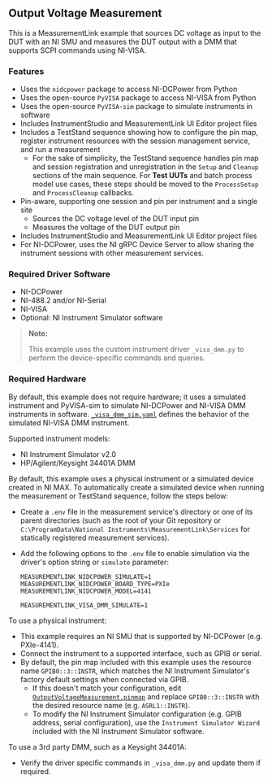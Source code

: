 ## Output Voltage Measurement

This is a MeasurementLink example that sources DC voltage as input to the DUT with an NI SMU and
measures the DUT output with a DMM that supports SCPI commands using NI-VISA.

### Features

- Uses the `nidcpower` package to access NI-DCPower from Python
- Uses the open-source `PyVISA` package to access NI-VISA from Python
- Uses the open-source `PyVISA-sim` package to simulate instruments in software
- Includes InstrumentStudio and MeasurementLink UI Editor project files
- Includes a TestStand sequence showing how to configure the pin map, register
  instrument resources with the session management service, and run a measurement
  - For the sake of simplicity, the TestStand sequence handles pin map and session
    registration and unregistration in the `Setup` and `Cleanup` sections of the main 
    sequence. For **Test UUTs** and batch process model use cases, these steps should
    be moved to the `ProcessSetup` and `ProcessCleanup` callbacks.
- Pin-aware, supporting one session and pin per instrument and a single site
  - Sources the DC voltage level of the DUT input pin
  - Measures the voltage of the DUT output pin
- Includes InstrumentStudio and MeasurementLink UI Editor project files
- For NI-DCPower, uses the NI gRPC Device Server to allow sharing the instrument sessions with other
  measurement services.

### Required Driver Software

- NI-DCPower
- NI-488.2 and/or NI-Serial
- NI-VISA
- Optional: NI Instrument Simulator software

> **Note:**
>
> This example uses the custom instrument driver `_visa_dmm.py` to perform the device-specific
> commands and queries.

### Required Hardware

By default, this example does not require hardware; it uses a simulated instrument and PyVISA-sim to
simulate NI-DCPower and NI-VISA DMM instruments in software.
[`_visa_dmm_sim.yaml`](./_visa_dmm_sim.yaml) defines the behavior of the simulated NI-VISA DMM
instrument.

Supported instrument models:
- NI Instrument Simulator v2.0
- HP/Agilent/Keysight 34401A DMM

By default, this example uses a physical instrument or a simulated device created in NI MAX. To
automatically create a simulated device when running the measurement or TestStand sequence, follow
the steps below:
- Create a `.env` file in the measurement service's directory or one of its parent directories (such
  as the root of your Git repository or `C:\ProgramData\National
  Instruments\MeasurementLink\Services` for statically registered measurement services).
- Add the following options to the `.env` file to enable simulation via the driver's option string
  or `simulate` parameter:

  ```
  MEASUREMENTLINK_NIDCPOWER_SIMULATE=1 
  MEASUREMENTLINK_NIDCPOWER_BOARD_TYPE=PXIe
  MEASUREMENTLINK_NIDCPOWER_MODEL=4141

  MEASUREMENTLINK_VISA_DMM_SIMULATE=1
  ```

To use a physical instrument:
- This example requires an NI SMU that is supported by NI-DCPower (e.g. PXIe-4141).
- Connect the instrument to a supported interface, such as GPIB or serial.
- By default, the pin map included with this example uses the resource name
  `GPIB0::3::INSTR`, which matches the NI Instrument Simulator's factory default
  settings when connected via GPIB.
  - If this doesn't match your configuration, edit
    [`OutputVoltageMeasurement.pinmap`](./OutputVoltageMeasurement.pinmap) and replace
    `GPIB0::3::INSTR` with the desired resource name (e.g. `ASRL1::INSTR`).
  - To modify the NI Instrument Simulator configuration (e.g. GPIB address,
    serial configuration), use the `Instrument Simulator Wizard` included with
    the NI Instrument Simulator software.

To use a 3rd party DMM, such as a Keysight 34401A:
  - Verify the driver specific commands in `_visa_dmm.py` and update them if required.
